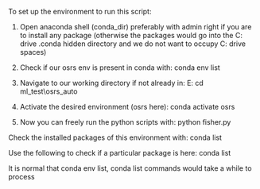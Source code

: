 To set up the environment to run this script:

1. Open anaconda shell (conda_dir) preferably with admin right if you are to install any package
(otherwise the packages would go into the C: drive .conda hidden directory and we do not want to
  occupy C: drive spaces)

2. Check if our osrs env is present in conda with:
conda env list

3. Navigate to our working directory if not already in:
E:
cd ml_test\osrs_auto

4. Activate the desired environment (osrs here):
conda activate osrs

5. Now you can freely run the python scripts with:
python fisher.py

Check the installed packages of this environment with:
conda list

Use the following to check if a particular package is here:
conda list <packagename>

It is normal that conda env list, conda list commands would take a while to process
